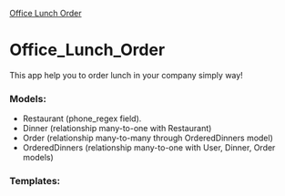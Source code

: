 [Office Lunch Order](https://mariuszkorotko.github.io/Office_Lunch_Order/)

# Office_Lunch_Order
This app help you to order lunch in your company simply way!

### Models:
- Restaurant (phone_regex field).
- Dinner (relationship many-to-one with Restaurant)
- Order (relationship many-to-many through OrderedDinners model)
- OrderedDinners (relationship many-to-one with User, Dinner, Order models)

### Templates:


